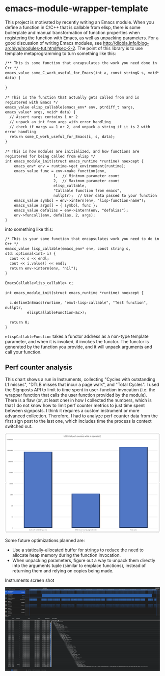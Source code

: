 # emacs-module-wrapper-template
This project is motivated by recently writing an Emacs module.  When you define a function in C/C++ that is callable from elisp, there is some boilerplate and manual transformation of function properties when registering the function with Emacs, as well as unpacking parameters.  For a good discussion of writing Emacs modules, see http://diobla.info/blog-archive/modules-tut.html#sec-2-2.  The point of this library is to use template metaprogramming to turn something like this:

```
/** This is some function that encapsulates the work you need done in C++ */
emacs_value some_C_work_useful_for_Emacs(int a, const string& s, void* data) {

}

/* This is the function that actually gets called from and is registered with Emacs */
emacs_value elisp_callable(emacs_env* env, ptrdiff_t nargs, emacs_value* args, void* data) {
  // Assert nargs contains 1 or 2
  // unpack an int from args with error handling
  // check if nargs == 1 or 2, and unpack a string if it is 2 with error handling
  return some_C_work_useful_for_Emacs(i, s, data);
}

/* This is how modules are initialized, and how functions are registered for being called from elisp */
int emacs_module_init(struct emacs_runtime *runtime) noexcept {
    emacs_env* env = runtime->get_environment(runtime);
    emacs_value func = env->make_function(env,
  					  1,  // Minimum parameter count
  					  2,  // Maximum parameter count
  					  elisp_callable,
  					  "Callable function from emacs",
  					  nullptr);  // User data passed to your function
    emacs_value symbol = env->intern(env, "lisp-function-name");
    emacs_value args[] = { symbol, func };
    emacs_value defalias = env->intern(env, "defalias");
    env->funcall(env, defalias, 2, args);
}
```

into something like this:

```
/* This is your same function that encapsulates work you need to do in C++ */
emacs_value lisp_callable(emacs_env* env, const string s, std::optional<int> i) {
  cout << s << endl;
  cout << i.value() << endl;
  return env->intern(env, "nil");
}

EmacsCallable<lisp_callable> c;

int emacs_module_init(struct emacs_runtime *runtime) noexcept {

  c.defineInEmacs(runtime, "emwt-lisp-callable", "Test function", nullptr,
  		  elispCallableFunction<&c>);

  return 0;
}
```

`elispCallableFunction` takes a functor address as a non-type template parameter, and when it is invoked, it invokes the functor.  The functor is generated by the function you provide, and it will unpack arguments and call your function.

## Perf counter analysis

This chart shows a run in Instruments, collecting "Cycles with outstanding L1 misses", "DTLB misses that incur a page walk", and "Total Cycles".  I used the Signposts API to limit to time spent in user-function invocation (i.e. the wrapper function that calls the user function provided by the module).  There is a flaw (or, at least one) in how I collected the numbers, which is that I do not know how to limit perf counter metrics to just time spent between signposts.  I think it requires a custom instrument or more advanced collection.  Therefore, I had to analyze perf counter data from the first sign post to the last one, which includes time the process is context switched out.

![PerfCounters](PerfCounterChart.png)

Some future optimizations planned are:

* Use a statically-allocated buffer for strings to reduce the need to allocate heap memory during the function invocation.
* When unpacking parameters, figure out a way to unpack them directly into the arguments tuple (similar to emplace functions), instead of returning them and relying on copies being made.

Instruments screen shot

![InstrumentsScreenshot](InstrumentsScreenShot.png)
